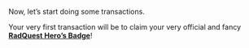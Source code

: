 Now, let’s start doing some transactions.

Your very first transaction will be to claim your very official and fancy **[RadQuest Hero’s Badge](?glossaryAnchor=herobadge)**!
